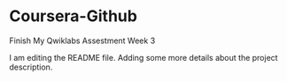 # Coursera-Github
Finish My Qwiklabs Assestment Week 3

I am editing the README file. Adding some more details about the project description.

